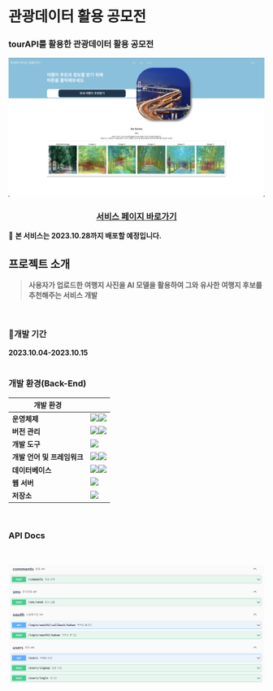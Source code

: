 # 관광데이터 활용 공모전
### tourAPI를 활용한 관광데이터 활용 공모전
<div align="center">
<p><img src="/Backend/travel/doc/thumbnail.png"></p>
</div>
<h3>
<p align="center">
<strong>
<a href = http://welcom2ko.s3-website.ap-northeast-2.amazonaws.com/main">서비스 페이지 바로가기</a></strong><br>
</p>
</h3>

📢 <Strong>본 서비스는 2023.10.28까지 배포할 예정입니다.<Strong> <br>


## 프로젝트 소개
> 사용자가 업로드한 여행지 사진을 AI 모델을 활용하여 그와 유사한 여행지 후보를 추천해주는 서비스 개발 <br>

<br>

### 📅개발 기간
<Strong>2023.10.04-2023.10.15<Strong><br/>
<br/>

### 개발 환경(Back-End)

| 개발 환경	| |
| -- | -- |
| 운영체제|<img src="https://img.shields.io/badge/Ubuntu-E95420?style=for-the-badge&logo=ubuntu&logoColor=white"><img src="https://img.shields.io/badge/macOS-000000?style=for-the-badge&logo=macos&logoColor=white">|
| 버전 관리|<img src="https://img.shields.io/badge/git-F05032?style=for-the-badge&logo=git&logoColor=white"><img src="https://img.shields.io/badge/github-181717?style=for-the-badge&logo=github&logoColor=white">|
| 개발 도구|<img src="https://img.shields.io/badge/IntelliJ IDEA-000000?style=for-the-badge&logo=IntelliJ IDEA&logoColor=white">|
| 개발 언어 및 프레임워크|	<img src="https://img.shields.io/badge/Java-6DB33G?style=for-the-badge&logo=java&logoColor=white"><img src="https://img.shields.io/badge/spring-6DB33F?style=for-the-badge&logo=spring&logoColor=white"><br>|
| 데이터베이스|<img src="https://img.shields.io/badge/Amazon RDS-527FFF?style=for-the-badge&logo=amazonrds&logoColor=white"><img src="https://img.shields.io/badge/mysql-4479A1?style=for-the-badge&logo=mysql&logoColor=white">|
| 웹 서버 |	<img src="https://img.shields.io/badge/Amazon EC2-FF9900?style=for-the-badge&logo=Amazon EC2&logoColor=white">|
| 저장소 | <img src="https://img.shields.io/badge/Amazon S3-569A31?style=for-the-badge&logo=Amazon S3&logoColor=white"> |
<br/>

### API Docs
﻿<div align="center">
<p><img src="/Backend/travel/doc/api_docs.png"></p>
</div>
